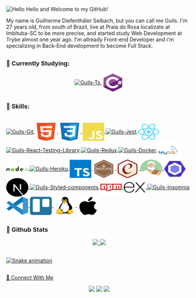 <img alt="Hello" height="25" width="25" src="https://camo.githubusercontent.com/e8e7b06ecf583bc040eb60e44eb5b8e0ecc5421320a92929ce21522dbc34c891/68747470733a2f2f6d656469612e67697068792e636f6d2f6d656469612f6876524a434c467a6361737252346961377a2f67697068792e676966">     Hello and Welcome to my GitHub!

My name is Guilherme Diefenthäler Selbach, but you can call me Guils. I'm 27 years old, from south of Brazil, live at Praia do Rosa localizate at Imbituba-SC to be more precise, and started study Web Development at Trybe almost one year ago. I'm allready Front-end Developer and i'm specializing in Back-End development to become Full Stack. 


##

### :book: Currently Studying:
<div align="center">
  <a href="https://www.mongodb.com/" rel="nofollow">
    <img align="center" alt="Guils-Ts" height="50" width="60" src="https://camo.githubusercontent.com/d69527496a61f94e89fbb0f4022b15fa816f63d9b773c1ae2b6f83fb63e69d2f/68747470733a2f2f63646e2e6a7364656c6976722e6e65742f67682f64657669636f6e732f64657669636f6e2f69636f6e732f6d6f6e676f64622f6d6f6e676f64622d6f726967696e616c2d776f72646d61726b2e737667">
  </a>
  
   <a href="https://docs.microsoft.com/pt-br/dotnet/csharp/" rel="nofollow">
    <img align="center" alt="Guils-Ts" height="50" width="60" src="https://raw.githubusercontent.com/devicons/devicon/master/icons/csharp/csharp-original.svg">
  </a>
</div>

##

### :notebook: Skills:
<div style="display: inline_block"><br>
  <a href="https://git-scm.com/" rel="nofollow">
    <img align="center" alt="Guils-Git" height="50" width="60" src="https://camo.githubusercontent.com/dc9e7e657b4cd5ba7d819d1a9ce61434bd0ddbb94287d7476b186bd783b62279/68747470733a2f2f63646e2e6a7364656c6976722e6e65742f67682f64657669636f6e732f64657669636f6e2f69636f6e732f6769742f6769742d6f726967696e616c2e737667">
  </a>
  
  <a href="https://developer.mozilla.org/pt-BR/docs/Web/HTML" rel="nofollow">
    <img align="center" alt="Guils-HTML" height="50" width="60" src="https://raw.githubusercontent.com/devicons/devicon/master/icons/html5/html5-original.svg">
  </a>
  
  <a href="https://developer.mozilla.org/pt-BR/docs/Web/CSS" rel="nofollow">
    <img align="center" alt="Guils-CSS" height="50" width="60" src="https://raw.githubusercontent.com/devicons/devicon/master/icons/css3/css3-original.svg">
  </a>
  
  <a href="https://developer.mozilla.org/pt-BR/docs/Web/JavaScript" rel="nofollow">
    <img align="center" alt="Guils-Js" height="50" width="60" src="https://raw.githubusercontent.com/devicons/devicon/master/icons/javascript/javascript-plain.svg">
  </a>
  <a href="https://jestjs.io/pt-BR/" rel="nofollow">
    <img align="center" alt="Guils-Jest" height="50" width="60" src="https://camo.githubusercontent.com/fd37a0ed465d6e14411705324a0d21739377f54ab6d0ae146c68fca8777e16c7/68747470733a2f2f63646e2e6a7364656c6976722e6e65742f67682f64657669636f6e732f64657669636f6e2f69636f6e732f6a6573742f6a6573742d706c61696e2e737667">
  </a>
  <a href="https://pt-br.reactjs.org/" rel="nofollow">
    <img align="center" alt="Guils-React" height="50" width="60" src="https://raw.githubusercontent.com/devicons/devicon/master/icons/react/react-original.svg">
  </a>
  <a href="https://testing-library.com/docs/react-testing-library/intro/" rel="nofollow">
    <img align="center" alt="Guils-React-Testing-Library" height="50" width="60" src="https://camo.githubusercontent.com/aa85cea585880ae694b4fe8dde116d092b8907d6351c71fcd76f00f7586fad72/68747470733a2f2f74657374696e672d6c6962726172792e636f6d2f696d672f6f63746f7075732d313238783132382e706e67">
  </a>
  <a href="https://redux.js.org/" rel="nofollow">
    <img align="center" alt="Guils-Redux" height="50" width="60" src="https://camo.githubusercontent.com/2b6b50702c658cdfcf440cef1eb88c7e0e5a16ce0eb6ab8bc933da7697c12213/68747470733a2f2f63646e2e6a7364656c6976722e6e65742f67682f64657669636f6e732f64657669636f6e2f69636f6e732f72656475782f72656475782d6f726967696e616c2e737667">
  </a>
  <a href="https://www.docker.com/" rel="nofollow">
    <img align="center" alt="Guils-Docker" height="50" width="60" src="https://camo.githubusercontent.com/cbd55750b53c01dc18830d377c7364b01077e8a675a79d454a3f1ea549efe129/68747470733a2f2f63646e2e6a7364656c6976722e6e65742f67682f64657669636f6e732f64657669636f6e2f69636f6e732f646f636b65722f646f636b65722d6f726967696e616c2e737667">
  </a>
  <a href="https://www.mysql.com/" rel="nofollow">
    <img align="center" alt="Guils-MYSQL" height="50" width="60" src="https://raw.githubusercontent.com/matheusg18/matheusg18.github.io/main/public/icons/mysql.png">
  </a>
  <a href="https://nodejs.org/en/docs/" rel="nofollow">
    <img align="center" alt="Guils-NodeJs" height="50" width="60" src="https://raw.githubusercontent.com/matheusg18/matheusg18.github.io/main/public/icons/nodejs.png">
  </a>
  <a href="https://www.heroku.com/home/" rel="nofollow">
    <img align="center" alt="Guils-Heroku" height="50" width="60" src="https://cdn.icon-icons.com/icons2/2699/PNG/512/heroku_logo_icon_168126.png">
  </a>
  <a href="https://www.typescriptlang.org/" rel="nofollow">
      <img align="center" alt="Guils-Ts" height="50" width="60" src="https://raw.githubusercontent.com/devicons/devicon/master/icons/typescript/typescript-plain.svg">
  </a>
  <a href="https://mochajs.org/" rel="nofollow">
      <img align="center" alt="Guils-Mocha" height="50" width="60" src="https://raw.githubusercontent.com/matheusg18/matheusg18.github.io/main/public/icons/mocha.png">
  </a>
  <a href="https://www.chaijs.com/" rel="nofollow">
      <img align="center" alt="Guils-Chai" height="50" width="60" src="https://raw.githubusercontent.com/matheusg18/matheusg18.github.io/main/public/icons/chai.png">
  </a>
  <a href="https://sinonjs.org/" rel="nofollow">
      <img align="center" alt="Guils-Sinon" height="50" width="60" src="https://raw.githubusercontent.com/matheusg18/matheusg18.github.io/main/public/icons/sinon.png">
  </a>
  <a href="https://eslint.org/" rel="nofollow">
      <img align="center" alt="Guils-Eslint" height="50" width="60" src="https://raw.githubusercontent.com/devicons/devicon/1119b9f84c0290e0f0b38982099a2bd027a48bf1/icons/eslint/eslint-original.svg">
  </a>
  <a href="https://nextjs.org/" rel="nofollow">
      <img align="center" alt="Guils-Next" height="50" width="60" src="https://raw.githubusercontent.com/devicons/devicon/1119b9f84c0290e0f0b38982099a2bd027a48bf1/icons/nextjs/nextjs-original.svg">
  </a>
  <a href="https://styled-components.com/" rel="nofollow">
      <img align="center" alt="Guils-Styled-components" height="50" width="60" src="https://miro.medium.com/max/652/1*N0XV3gco7Ed4brMoxwdjVg.png">
  </a>
  <a href="https://www.npmjs.com/" rel="nofollow">
      <img align="center" alt="Guils-Npm" height="50" width="60" src="https://raw.githubusercontent.com/devicons/devicon/1119b9f84c0290e0f0b38982099a2bd027a48bf1/icons/npm/npm-original-wordmark.svg">
  </a>
  <a href="https://expressjs.com/" rel="nofollow">
      <img align="center" alt="Guils-Express" height="50" width="60" src="https://raw.githubusercontent.com/devicons/devicon/1119b9f84c0290e0f0b38982099a2bd027a48bf1/icons/express/express-original.svg">
  </a>
  <a href="https://insomnia.rest/" rel="nofollow">
      <img align="center" alt="Guils-Insomnia" height="50" width="60" src="https://user-images.githubusercontent.com/2575745/67964810-4d9a2980-fbd7-11e9-8cf7-661ded187ee6.png">
  </a>
  <a href="https://code.visualstudio.com/" rel="nofollow">
      <img align="center" alt="Guils-VSCode" height="50" width="60" src="https://raw.githubusercontent.com/devicons/devicon/1119b9f84c0290e0f0b38982099a2bd027a48bf1/icons/vscode/vscode-original.svg">
  </a>
  <a href="https://trello.com/pt-BR" rel="nofollow">
      <img align="center" alt="Guils-Trello" height="50" width="60" src="https://raw.githubusercontent.com/devicons/devicon/1119b9f84c0290e0f0b38982099a2bd027a48bf1/icons/trello/trello-plain.svg">
  </a>
  <a href="" rel="nofollow">
      <img align="center" alt="Guils-Linux" height="50" width="60" src="https://raw.githubusercontent.com/devicons/devicon/1119b9f84c0290e0f0b38982099a2bd027a48bf1/icons/linux/linux-original.svg">
  </a>
  <a href="" rel="nofollow">
      <img align="center" alt="Guils-Mac" height="50" width="60" src="https://raw.githubusercontent.com/devicons/devicon/1119b9f84c0290e0f0b38982099a2bd027a48bf1/icons/apple/apple-original.svg">
  </a>
</div>

## 

### 🌟 Github Stats
<div align="center">
  <a href="https://github.com/guilhermeselbach">
  <img height="160em" src="https://github-readme-stats.vercel.app/api?username=guilhermeselbach&show_icons=true&theme=react&include_all_commits=true&count_private=true"/>
  <img height="160em" src="https://github-readme-stats.vercel.app/api/top-langs/?username=guilhermeselbach&layout=compact&langs_count=7&theme=react"/>
</div>
  
  ##
 
  ![Snake animation](https://github.com/guilhermeselbach/guilhermeselbach/blob/output/github-contribution-grid-snake.svg)
  
  ##
  
 👥 Connect With Me
<div align="center"> 
  <a href ="https://www.instagram.com/guils_7/"><img src="https://img.shields.io/badge/Instagram-E4405F?style=for-the-badge&logo=instagram&logoColor=white"></a>
  <a href = "mailto:guils2301@gmail.com"><img src="https://img.shields.io/badge/-Gmail-%23333?style=for-the-badge&logo=gmail&logoColor=white" target="_blank"></a>
  <a href="https://www.linkedin.com/in/guilhermeselbach/" target="_blank"><img src="https://img.shields.io/badge/-LinkedIn-%230077B5?style=for-the-badge&logo=linkedin&logoColor=white" target="_blank"></a> 
  
</div>

